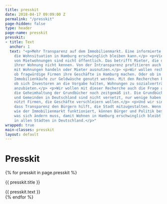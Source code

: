 ```yaml
---
title: presskit
date: 2018-04-17 09:09:00 Z
permalink: "/presskit"
page-hidden: false
type: header
page-name: presskit
presskit:
- title: Text
  anchor: 1
  text: "<p>Mehr Transparenz auf dem Immobilienmarkt. Eine informierte Debatte, wie
    die Wohnsituation in Hamburg erschwinglich bleiben kann.</p> <p>Viele Eigentümer
    von Mietwohnungen sind nicht öffentlich. Das betrifft Mieter, die den wahren Eigentümer
    ihrer Wohnung nicht kennen. Von der Intransparenz profitieren auch Firmen, die
    mit Wohnungen handeln oder Mieter ausnutzen.</p> <p>Wir wollen recherchieren,
    ob fragwürdige Firmen ihre Geschäfte in Hamburg machen. Oder ob in Einzelfällen
    Immobilienkäufe zur Geldwäsche genutzt werden. Mit den Recherchen können wir prüfen,
    ob sich Investoren an die Vorgabe halten, Wohnungen zu sozialverträglichen Preisen
    anzubieten.</p> <p>Wir wollen mit dieser Recherche auch die Frage aufwerfen, ob
    die Geheimhaltung der Grundbücher noch zeitgemäß ist. Die Grundbücher der Städte
    und Gemeinden in Deutschland sind nicht vernetzt, nur wenige haben Zugang. Das
    nützt Firmen, die Geschäfte verschleiern wollen.</p> <p>Und wir sind überzeugt,
    dass Transparenz den Bürgern hilft, die Stadt mitzugestalten. Wenn wir wissen,
    wie der Immobilienmarkt funktioniert, können Bürger und Politik besser diskutieren,
    was sich ändern muss, damit Wohnen in Hamburg erschwinglich bleibt und letztlich
    in allen Städten in Deutschland.</p>"
wrapped: true
main-classes: presskit
layout: default
---
```


<div class="accordion">
    <h1>Presskit</h1>
    {% for presskit in page.presskit %}
    <div class="toggle">
        <div class="toggle-title" id="{{ presskit.anchor }}">
            <p><i></i><span class="title-name">{{ presskit.title }}</span></p>
        </div>
        <div class="toggle-inner">
            {{ presskit.text }}
        </div>
    </div>
    {% endfor %}
</div>
